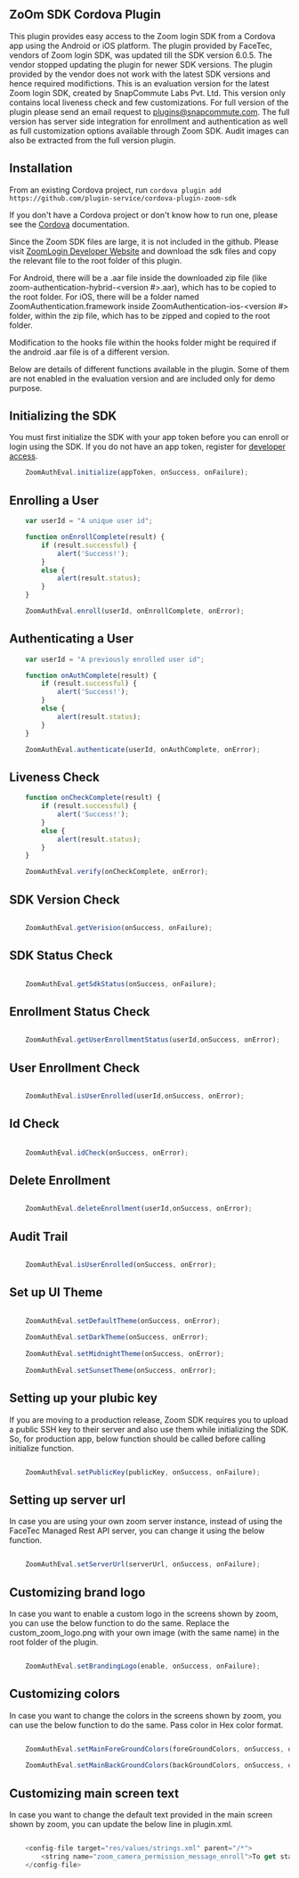 
ZoOm SDK Cordova Plugin
-----------------------
This plugin provides easy access to the Zoom login SDK from a Cordova app using the Android or iOS platform. The plugin provided by FaceTec, vendors of Zoom login SDK, was updated till the SDK version 6.0.5. The vendor stopped updating the plugin for newer SDK versions. The plugin provided by the vendor does not work with the latest SDK versions and hence required modifictions. This is an evaluation version for the latest Zoom login SDK, created by SnapCommute Labs Pvt. Ltd. This version only contains local liveness check and few customizations. For full version of the plugin please send an email request to plugins@snapcommute.com. The full version has server side integration for enrollment and authentication as well as full customization options available through Zoom SDK. Audit images can also be extracted from the full version plugin.

Installation
---------------
From an existing Cordova project, run `cordova plugin add https://github.com/plugin-service/cordova-plugin-zoom-sdk`

If you don't have a Cordova project or don't know how to run one, please see the [Cordova](https://cordova.apache.org/#getstarted) documentation.

Since the Zoom SDK files are large, it is not included in the github. Please visit [ZoomLogin Developer Website](https://dev.zoomlogin.com) and download the sdk files and copy the relevant file to the root folder of this plugin.

For Android, there will be a .aar file inside the downloaded zip file (like zoom-authentication-hybrid-<version #>.aar), which has to be copied to the root folder. For iOS, there will be a folder named ZoomAuthentication.framework inside ZoomAuthentication-ios-<version #> folder, within the zip file, which has to be zipped and copied to the root folder.

Modification to the hooks file within the hooks folder might be required if the android .aar file is of a different version.

Below are details of different functions available in the plugin. Some of them are not enabled in the evaluation version and are included only for demo purpose.

Initializing the SDK
--------------------
You must first initialize the SDK with your app token before you can enroll or login using the SDK. If you do not have an app token, register for [developer access](https://dev.zoomlogin.com/).

```javascript
    ZoomAuthEval.initialize(appToken, onSuccess, onFailure);
```

Enrolling a User
----------------
```javascript
    var userId = "A unique user id";

    function onEnrollComplete(result) {
        if (result.successful) {
            alert('Success!');
        }
        else {
            alert(result.status);
        }
    }

    ZoomAuthEval.enroll(userId, onEnrollComplete, onError);
```


Authenticating a User
---------------------
```javascript
    var userId = "A previously enrolled user id";

    function onAuthComplete(result) {
        if (result.successful) {
            alert('Success!');
        }
        else {
            alert(result.status);
        }
    }

    ZoomAuthEval.authenticate(userId, onAuthComplete, onError);
```

Liveness Check
---------------------
```javascript
    function onCheckComplete(result) {
        if (result.successful) {
            alert('Success!');
        }
        else {
            alert(result.status);
        }
    }

    ZoomAuthEval.verify(onCheckComplete, onError);
```

SDK Version Check
---------------------
```javascript

    ZoomAuthEval.getVerision(onSuccess, onFailure);

```

SDK Status Check
---------------------
```javascript

    ZoomAuthEval.getSdkStatus(onSuccess, onFailure);

```

Enrollment Status Check
---------------------
```javascript

    ZoomAuthEval.getUserEnrollmentStatus(userId,onSuccess, onError);

```

User Enrollment Check
---------------------
```javascript

    ZoomAuthEval.isUserEnrolled(userId,onSuccess, onError);
```

Id Check
---------------------
```javascript
  
    ZoomAuthEval.idCheck(onSuccess, onError);
```

Delete Enrollment 
---------------------
```javascript

    ZoomAuthEval.deleteEnrollment(userId,onSuccess, onError);
```

Audit Trail
---------------------
```javascript

    ZoomAuthEval.isUserEnrolled(onSuccess, onError);
```

Set up UI Theme
---------------------
```javascript

    ZoomAuthEval.setDefaultTheme(onSuccess, onError);
    
    ZoomAuthEval.setDarkTheme(onSuccess, onError);
        
    ZoomAuthEval.setMidnightTheme(onSuccess, onError);
            
    ZoomAuthEval.setSunsetTheme(onSuccess, onError);
```


Setting up your plubic key
-------------------------------
If you are moving to a production release, Zoom SDK requires you to upload a public SSH key to their server and also use them while initializing the SDK. So, for production app, below function should be called before calling initialize function.

```javascript

    ZoomAuthEval.setPublicKey(publicKey, onSuccess, onFailure);

```

Setting up server url
-------------------------
In case you are using your own zoom server instance, instead of using the FaceTec Managed Rest API server, you can change it using the below function.

```javascript

    ZoomAuthEval.setServerUrl(serverUrl, onSuccess, onFailure);

```

Customizing brand logo
-------------------------
In case you want to enable a custom logo in the screens shown by zoom, you can use the below function to do the same. Replace the custom_zoom_logo.png with your own image (with the same name) in the root folder of the plugin.

```javascript

    ZoomAuthEval.setBrandingLogo(enable, onSuccess, onFailure);

```

Customizing colors
-------------------------
In case you want to change the colors in the screens shown by zoom, you can use the below function to do the same. Pass color in Hex color format.

```javascript

    ZoomAuthEval.setMainForeGroundColors(foreGroundColors, onSuccess, onFailure);
    
    ZoomAuthEval.setMainBackGroundColors(backGroundColors, onSuccess, onFailure);

```

Customizing main screen text
-------------------------------
In case you want to change the default text provided in the main screen shown by zoom, you can update the below line in plugin.xml.

```javascript

    <config-file target="res/values/strings.xml" parent="/*">
        <string name="zoom_camera_permission_message_enroll">To get started with ZoOm,\nenable access to your selfie camera.        </string>
    </config-file> 

```


